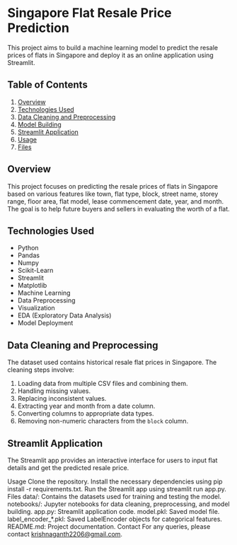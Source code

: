 # Singapore Flat Resale Price Prediction

This project aims to build a machine learning model to predict the resale prices of flats in Singapore and deploy it as an online application using Streamlit.

## Table of Contents
1. [Overview](#overview)
2. [Technologies Used](#technologies-used)
3. [Data Cleaning and Preprocessing](#data-cleaning-and-preprocessing)
4. [Model Building](#model-building)
5. [Streamlit Application](#streamlit-application)
6. [Usage](#usage)
7. [Files](#files)

## Overview
This project focuses on predicting the resale prices of flats in Singapore based on various features like town, flat type, block, street name, storey range, floor area, flat model, lease commencement date, year, and month. The goal is to help future buyers and sellers in evaluating the worth of a flat.

## Technologies Used
- Python
- Pandas
- Numpy
- Scikit-Learn
- Streamlit
- Matplotlib
- Machine Learning
- Data Preprocessing
- Visualization
- EDA (Exploratory Data Analysis)
- Model Deployment

## Data Cleaning and Preprocessing
The dataset used contains historical resale flat prices in Singapore. The cleaning steps involve:
1. Loading data from multiple CSV files and combining them.
2. Handling missing values.
3. Replacing inconsistent values.
4. Extracting year and month from a date column.
5. Converting columns to appropriate data types.
6. Removing non-numeric characters from the `block` column.

## Streamlit Application
The Streamlit app provides an interactive interface for users to input flat details and get the predicted resale price.

Usage
Clone the repository.
Install the necessary dependencies using pip install -r requirements.txt.
Run the Streamlit app using streamlit run app.py.
Files
data/: Contains the datasets used for training and testing the model.
notebooks/: Jupyter notebooks for data cleaning, preprocessing, and model building.
app.py: Streamlit application code.
model.pkl: Saved model file.
label_encoder_*.pkl: Saved LabelEncoder objects for categorical features.
README.md: Project documentation.
Contact
For any queries, please contact krishnaganth2206@gmail.com.

